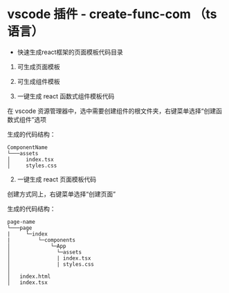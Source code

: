 # vscode 插件 - create-func-com （ts 语言）
 - 快速生成react框架的页面模板代码目录
  1. 可生成页面模板
  2. 可生成组件模板

1. 一键生成 react 函数式组件模板代码

在 vscode 资源管理器中，选中需要创建组件的根文件夹，右键菜单选择“创建函数式组件”选项

生成的代码结构：

```
ComponentName
└───assets
│     index.tsx
│     styles.css
```

2. 一键生成 react 页面模板代码

创建方式同上，右键菜单选择“创建页面”

生成的代码结构：

```
page-name
└───page
|     └─index
|         └─components
│             └─App
│               └─assets
│               | index.tsx
│               | styles.css
│
│   index.html
│   index.tsx
```
